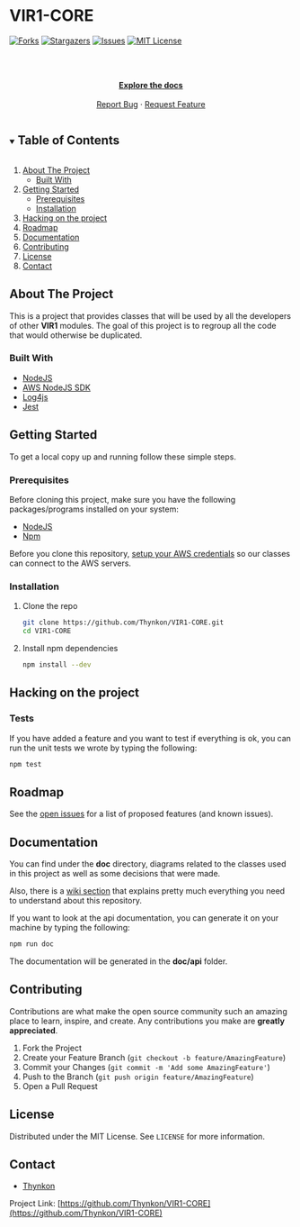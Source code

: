 # VIR1-CORE


<!--
*** Thanks for checking out the Best-README-Template. If you have a suggestion
*** that would make this better, please fork the repo and create a pull request
*** or simply open an issue with the tag "enhancement".
*** Thanks again! Now go create something AMAZING! :D
***
***
***
*** To avoid retyping too much info. Do a search and replace for the following:
*** github_username, repo_name, twitter_handle, email, project_title, project_description
-->



<!-- PROJECT SHIELDS -->
<!--
*** I'm using markdown "reference style" links for readability.
*** Reference links are enclosed in brackets [ ] instead of parentheses ( ).
*** See the bottom of this document for the declaration of the reference variables
*** for contributors-url, forks-url, etc. This is an optional, concise syntax you may use.
*** https://www.markdownguide.org/basic-syntax/#reference-style-links
-->
[![Forks][forks-shield]][forks-url]
[![Stargazers][stars-shield]][stars-url]
[![Issues][issues-shield]][issues-url]
[![MIT License][license-shield]][license-url]


<!-- PROJECT LOGO -->
<br />
<p style="text-align:center;">
  <p style="text-align:center;">
    <br />
    <a href="./doc"><strong>Explore the docs</strong></a>
    <br />
    <br />
    <a href="https://github.com/Thynkon/VIR1-CORE/issues">Report Bug</a>
    ·
    <a href="https://github.com/Thynkon/VIR1-CORE/issues">Request Feature</a>
  </p>
</p>



<!-- TABLE OF CONTENTS -->
<details open="open">
  <summary><h2 style="display: inline-block">Table of Contents</h2></summary>
  <ol>
    <li>
      <a href="#about-the-project">About The Project</a>
      <ul>
        <li><a href="#built-with">Built With</a></li>
      </ul>
    </li>
    <li>
      <a href="#getting-started">Getting Started</a>
      <ul>
        <li><a href="#prerequisites">Prerequisites</a></li>
        <li><a href="#installation">Installation</a></li>
      </ul>
    </li>
    <li><a href="#hacking-on-the-project">Hacking on the project</a></li>
    <li><a href="#roadmap">Roadmap</a></li>
    <li><a href="#documentation">Documentation</a></li>
    <li><a href="#contributing">Contributing</a></li>
    <li><a href="#license">License</a></li>
    <li><a href="#contact">Contact</a></li>
  </ol>
</details>



<!-- ABOUT THE PROJECT -->
## About The Project
This is a project that provides classes that will be used by all the developers of other **VIR1** modules. The goal of this project is to regroup all the code that would otherwise be duplicated.

### Built With

* [NodeJS](https://nodejs.org)
* [AWS NodeJS SDK](https://aws.amazon.com/fr/sdk-for-javascript)
* [Log4js](https://log4js-node.github.io/log4js-node)
* [Jest](https://jestjs.io)

<!-- GETTING STARTED -->
## Getting Started

To get a local copy up and running follow these simple steps.

### Prerequisites
Before cloning this project, make sure you have the following packages/programs installed on your system:
- [NodeJS](https://nodejs.org)
- [Npm](https://www.npmjs.com)

Before you clone this repository, [setup your AWS credentials](https://docs.aws.amazon.com/cli/latest/userguide/cli-configure-files.html) so our classes can connect to the AWS servers.

### Installation

1. Clone the repo
   ```sh
   git clone https://github.com/Thynkon/VIR1-CORE.git
   cd VIR1-CORE
   ```

2. Install npm dependencies
    ```sh
    npm install --dev
    ```
## Hacking on the project
### Tests
If you have added a feature and you want to test if everything is ok, you can run the unit tests we wrote
by typing the following:
```sh
npm test
```

<!-- ROADMAP -->
## Roadmap

See the [open issues](https://github.com/Thynkon/VIR1-CORE/issues) for a list of proposed features (and known issues).

## Documentation
You can find under the **doc** directory, diagrams related to the classes used in this project as well as some decisions that were made.

Also, there is a [wiki section](https://github.com/Thynkon/VIR1-CORE/wiki) that explains pretty much everything you need to understand about
this repository.

If you want to look at the api documentation, you can generate it on your machine by typing the following:
```sh
npm run doc
```

The documentation will be generated in the **doc/api** folder.

<!-- CONTRIBUTING -->
## Contributing

Contributions are what make the open source community such an amazing place to learn, inspire, and create. Any contributions you make are **greatly appreciated**.

1. Fork the Project
2. Create your Feature Branch (`git checkout -b feature/AmazingFeature`)
3. Commit your Changes (`git commit -m 'Add some AmazingFeature'`)
4. Push to the Branch (`git push origin feature/AmazingFeature`)
5. Open a Pull Request



<!-- LICENSE -->
## License

Distributed under the MIT License. See `LICENSE` for more information.



<!-- CONTACT -->
## Contact

- [Thynkon](https://github.com/Thynkon)

Project Link: [https://github.com/Thynkon/VIR1-CORE](https://github.com/Thynkon/VIR1-CORE)

<!-- MARKDOWN LINKS & IMAGES -->
<!-- https://www.markdownguide.org/basic-syntax/#reference-style-links -->
[forks-shield]: https://img.shields.io/github/forks/Thynkon/VIR1-CORE
[forks-url]: https://github.com/Thynkon/VIR1-CORE/network/members
[stars-shield]: https://img.shields.io/github/stars/Thynkon/VIR1-CORE
[stars-url]: https://github.com/Thynkon/VIR1-CORE/stargazers
[issues-shield]: https://img.shields.io/github/issues/Thynkon/VIR1-CORE
[issues-url]: https://github.com/Thynkon/VIR1-CORE/issues
[license-shield]: https://img.shields.io/github/license/Thynkon/VIR1-CORE
[license-url]: https://github.com/Thynkon/VIR1-CORE/blob/master/LICENSE